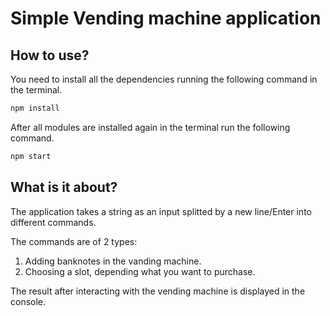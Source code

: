 # Simple Vending machine application

## How to use?

You need to install all the dependencies running the following command in the terminal.

```javascript
npm install
```

After all modules are installed again in the terminal run the following command.

```javascript
npm start
```

## What is it about?

The application takes a string as an input splitted by a new line/Enter into different commands.

The commands are of 2 types:

1. Adding banknotes in the vanding machine.
2. Choosing a slot, depending what you want to purchase.

The result after interacting with the vending machine is displayed in the console.
